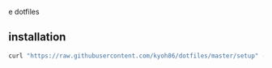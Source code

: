 e dotfiles

## installation

```sh
curl "https://raw.githubusercontent.com/kyoh86/dotfiles/master/setup" -o setup && chmod +x setup && setup
```

